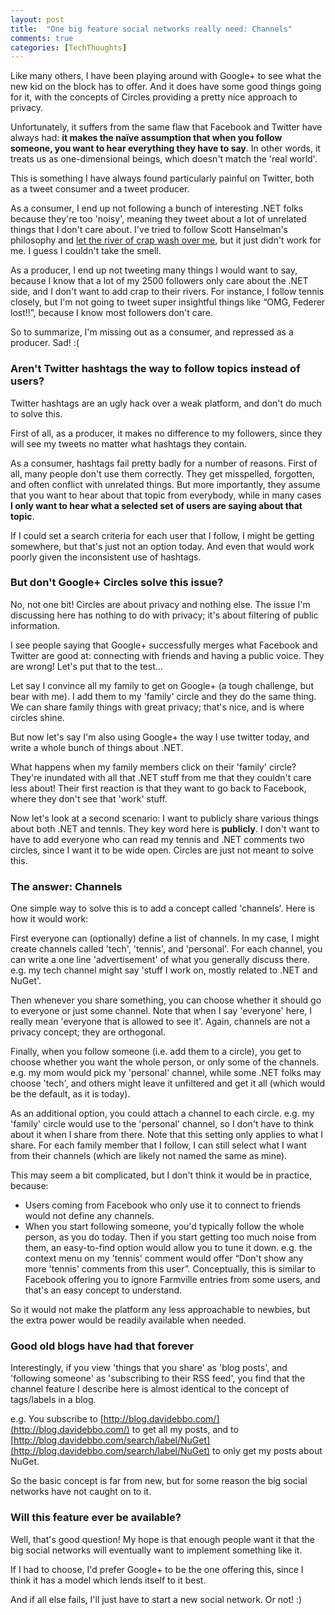 ```yaml
---
layout: post
title:  "One big feature social networks really need: Channels"
comments: true
categories: [TechThoughts]
---
```



Like many others, I have been playing around with Google+ to see what the new kid on the block has to offer. And it does have some good things going for it, with the concepts of Circles providing a pretty nice approach to privacy.

Unfortunately, it suffers from the same flaw that Facebook and Twitter have always had: **it makes the naïve assumption that when you follow someone, you want to hear everything they have to say**. In other words, it treats us as one-dimensional beings, which doesn't match the 'real world'.

This is something I have always found particularly painful on Twitter, both as a tweet consumer and a tweet producer.

As a consumer, I end up not following a bunch of interesting .NET folks because they're too 'noisy', meaning they tweet about a lot of unrelated things that I don't care about. I've tried to follow Scott Hanselman's philosophy and [let the river of crap wash over me](http://www.hanselman.com/blog/TwitterLetTheInformationWashOverYou.aspx), but it just didn't work for me. I guess I couldn't take the smell.

As a producer, I end up not tweeting many things I would want to say, because I know that a lot of my 2500 followers only care about the .NET side, and I don't want to add crap to their rivers. For instance, I follow tennis closely, but I'm not going to tweet super insightful things like “OMG, Federer lost!!”, because I know most followers don't care.

So to summarize, I'm missing out as a consumer, and repressed as a producer. Sad! :(

### Aren't Twitter hashtags the way to follow topics instead of users?

Twitter hashtags are an ugly hack over a weak platform, and don't do much to solve this.

First of all, as a producer, it makes no difference to my followers, since they will see my tweets no matter what hashtags they contain.

As a consumer, hashtags fail pretty badly for a number of reasons. First of all, many people don't use them correctly. They get misspelled, forgotten, and often conflict with unrelated things. But more importantly, they assume that you want to hear about that topic from everybody, while in many cases **I only want to hear what a selected set of users are saying about that topic**.

If I could set a search criteria for each user that I follow, I might be getting somewhere, but that's just not an option today. And even that would work poorly given the inconsistent use of hashtags.

### But don't Google+ Circles solve this issue?

No, not one bit! Circles are about privacy and nothing else. The issue I'm discussing here has nothing to do with privacy; it's about filtering of public information.

I see people saying that Google+ successfully merges what Facebook and Twitter are good at: connecting with friends and having a public voice. They are wrong! Let's put that to the test…

Let say I convince all my family to get on Google+ (a tough challenge, but bear with me). I add them to my 'family' circle and they do the same thing. We can share family things with great privacy; that's nice, and is where circles shine.

But now let's say I'm also using Google+ the way I use twitter today, and write a whole bunch of things about .NET.

What happens when my family members click on their 'family' circle? They're inundated with all that .NET stuff from me that they couldn't care less about! Their first reaction is that they want to go back to Facebook, where they don't see that 'work' stuff.

Now let's look at a second scenario: I want to publicly share various things about both .NET and tennis. They key word here is **publicly**. I don't want to have to add everyone who can read my tennis and .NET comments two circles, since I want it to be wide open. Circles are just not meant to solve this.

### The answer: Channels

One simple way to solve this is to add a concept called 'channels'. Here is how it would work:

First everyone can (optionally) define a list of channels. In my case, I might create channels called 'tech', 'tennis', and 'personal'. For each channel, you can write a one line 'advertisement' of what you generally discuss there. e.g. my tech channel might say 'stuff I work on, mostly related to .NET and NuGet'.

Then whenever you share something, you can choose whether it should go to everyone or just some channel. Note that when I say 'everyone' here, I really mean 'everyone that is allowed to see it'. Again, channels are not a privacy concept; they are orthogonal.

Finally, when you follow someone (i.e. add them to a circle), you get to choose whether you want the whole person, or only some of the channels. e.g. my mom would pick my 'personal' channel, while some .NET folks may choose 'tech', and others might leave it unfiltered and get it all (which would be the default, as it is today).

As an additional option, you could attach a channel to each circle. e.g. my 'family' circle would use to the 'personal' channel, so I don't have to think about it when I share from there. Note that this setting only applies to what I share. For each family member that I follow, I can still select what I want from their channels (which are likely not named the same as mine).

This may seem a bit complicated, but I don't think it would be in practice, because:

- Users coming from Facebook who only use it to connect to friends would not define any channels.  
- When you start following someone, you'd typically follow the whole person, as you do today. Then if you start getting too much noise from them, an easy-to-find option would allow you to tune it down. e.g. the context menu on my 'tennis' comment would offer “Don't show any more 'tennis' comments from this user”. Conceptually, this is similar to Facebook offering you to ignore Farmville entries from some users, and that's an easy concept to understand.



So it would not make the platform any less approachable to newbies, but the extra power would be readily available when needed.

### Good old blogs have had that forever

Interestingly, if you view 'things that you share' as 'blog posts', and 'following someone' as 'subscribing to their RSS feed', you find that the channel feature I describe here is almost identical to the concept of tags/labels in a blog.

e.g. You subscribe to [http://blog.davidebbo.com/](http://blog.davidebbo.com/) to get all my posts, and to [http://blog.davidebbo.com/search/label/NuGet](http://blog.davidebbo.com/search/label/NuGet) to only get my posts about NuGet.

So the basic concept is far from new, but for some reason the big social networks have not caught on to it.

### Will this feature ever be available?

Well, that's good question! My hope is that enough people want it that the big social networks will eventually want to implement something like it.

If I had to choose, I'd prefer Google+ to be the one offering this, since I think it has a model which lends itself to it best.

And if all else fails, I'll just have to start a new social network. Or not! :)

